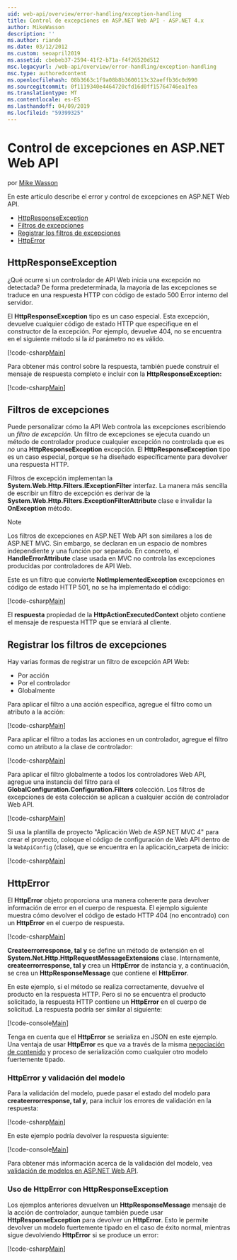 ```yaml
---
uid: web-api/overview/error-handling/exception-handling
title: Control de excepciones en ASP.NET Web API - ASP.NET 4.x
author: MikeWasson
description: ''
ms.author: riande
ms.date: 03/12/2012
ms.custom: seoapril2019
ms.assetid: cbebeb37-2594-41f2-b71a-f4f26520d512
msc.legacyurl: /web-api/overview/error-handling/exception-handling
msc.type: authoredcontent
ms.openlocfilehash: 08b3663c1f9a08b8b3600113c32aeffb36c0d990
ms.sourcegitcommit: 0f1119340e4464720cfd16d0ff15764746ea1fea
ms.translationtype: MT
ms.contentlocale: es-ES
ms.lasthandoff: 04/09/2019
ms.locfileid: "59399325"
---
```

# <a name="exception-handling-in-aspnet-web-api"></a>Control de excepciones en ASP.NET Web API

por [Mike Wasson](https://github.com/MikeWasson)

En este artículo describe el error y control de excepciones en ASP.NET Web API.

- [HttpResponseException](#httpresponserexception)
- [Filtros de excepciones](#exception_filters)
- [Registrar los filtros de excepciones](#registering_exception_filters)
- [HttpError](#httperror)

<a id="httpresponserexception"></a>
## <a name="httpresponseexception"></a>HttpResponseException

¿Qué ocurre si un controlador de API Web inicia una excepción no detectada? De forma predeterminada, la mayoría de las excepciones se traduce en una respuesta HTTP con código de estado 500 Error interno del servidor.

El **HttpResponseException** tipo es un caso especial. Esta excepción, devuelve cualquier código de estado HTTP que especifique en el constructor de la excepción. Por ejemplo, devuelve 404, no se encuentra en el siguiente método si la *id* parámetro no es válido.

[!code-csharp[Main](exception-handling/samples/sample1.cs)]

Para obtener más control sobre la respuesta, también puede construir el mensaje de respuesta completo e incluir con la **HttpResponseException:** 

[!code-csharp[Main](exception-handling/samples/sample2.cs)]

<a id="exception_filters"></a>
## <a name="exception-filters"></a>Filtros de excepciones

Puede personalizar cómo la API Web controla las excepciones escribiendo un *filtro de excepción*. Un filtro de excepciones se ejecuta cuando un método de controlador produce cualquier excepción no controlada que es *no* una **HttpResponseException** excepción. El **HttpResponseException** tipo es un caso especial, porque se ha diseñado específicamente para devolver una respuesta HTTP.

Filtros de excepción implementan la **System.Web.Http.Filters.IExceptionFilter** interfaz. La manera más sencilla de escribir un filtro de excepción es derivar de la **System.Web.Http.Filters.ExceptionFilterAttribute** clase e invalidar la **OnException** método.

> [!NOTE]
> Los filtros de excepciones en ASP.NET Web API son similares a los de ASP.NET MVC. Sin embargo, se declaran en un espacio de nombres independiente y una función por separado. En concreto, el **HandleErrorAttribute** clase usada en MVC no controla las excepciones producidas por controladores de API Web.


Este es un filtro que convierte **NotImplementedException** excepciones en código de estado HTTP 501, no se ha implementado el código:

[!code-csharp[Main](exception-handling/samples/sample3.cs)]

El **respuesta** propiedad de la **HttpActionExecutedContext** objeto contiene el mensaje de respuesta HTTP que se enviará al cliente.

<a id="registering_exception_filters"></a>
## <a name="registering-exception-filters"></a>Registrar los filtros de excepciones

Hay varias formas de registrar un filtro de excepción API Web:

- Por acción
- Por el controlador
- Globalmente

Para aplicar el filtro a una acción específica, agregue el filtro como un atributo a la acción:

[!code-csharp[Main](exception-handling/samples/sample4.cs)]

Para aplicar el filtro a todas las acciones en un controlador, agregue el filtro como un atributo a la clase de controlador:

[!code-csharp[Main](exception-handling/samples/sample5.cs)]

Para aplicar el filtro globalmente a todos los controladores Web API, agregue una instancia del filtro para el **GlobalConfiguration.Configuration.Filters** colección. Los filtros de excepciones de esta colección se aplican a cualquier acción de controlador Web API.

[!code-csharp[Main](exception-handling/samples/sample6.cs)]

Si usa la plantilla de proyecto "Aplicación Web de ASP.NET MVC 4" para crear el proyecto, coloque el código de configuración de Web API dentro de la `WebApiConfig` (clase), que se encuentra en la aplicación\_carpeta de inicio:

[!code-csharp[Main](exception-handling/samples/sample7.cs?highlight=5)]

<a id="httperror"></a>
## <a name="httperror"></a>HttpError

El **HttpError** objeto proporciona una manera coherente para devolver información de error en el cuerpo de respuesta. El ejemplo siguiente muestra cómo devolver el código de estado HTTP 404 (no encontrado) con un **HttpError** en el cuerpo de respuesta.

[!code-csharp[Main](exception-handling/samples/sample8.cs)]

**Createerrorresponse, tal y** se define un método de extensión en el **System.Net.Http.HttpRequestMessageExtensions** clase. Internamente, **createerrorresponse, tal y** crea un **HttpError** de instancia y, a continuación, se crea un **HttpResponseMessage** que contiene el **HttpError**.

En este ejemplo, si el método se realiza correctamente, devuelve el producto en la respuesta HTTP. Pero si no se encuentra el producto solicitado, la respuesta HTTP contiene un **HttpError** en el cuerpo de solicitud. La respuesta podría ser similar al siguiente:

[!code-console[Main](exception-handling/samples/sample9.cmd)]

Tenga en cuenta que el **HttpError** se serializa en JSON en este ejemplo. Una ventaja de usar **HttpError** es que va a través de la misma [negociación de contenido](../formats-and-model-binding/content-negotiation.md) y proceso de serialización como cualquier otro modelo fuertemente tipado.

### <a name="httperror-and-model-validation"></a>HttpError y validación del modelo

Para la validación del modelo, puede pasar el estado del modelo para **createerrorresponse, tal y**, para incluir los errores de validación en la respuesta:

[!code-csharp[Main](exception-handling/samples/sample10.cs)]

En este ejemplo podría devolver la respuesta siguiente:

[!code-console[Main](exception-handling/samples/sample11.cmd)]

Para obtener más información acerca de la validación del modelo, vea [validación de modelos en ASP.NET Web API](../formats-and-model-binding/model-validation-in-aspnet-web-api.md).

### <a name="using-httperror-with-httpresponseexception"></a>Uso de HttpError con HttpResponseException

Los ejemplos anteriores devuelven un **HttpResponseMessage** mensaje de la acción de controlador, aunque también puede usar **HttpResponseException** para devolver un **HttpError**. Esto le permite devolver un modelo fuertemente tipado en el caso de éxito normal, mientras sigue devolviendo **HttpError** si se produce un error:

[!code-csharp[Main](exception-handling/samples/sample12.cs)]
